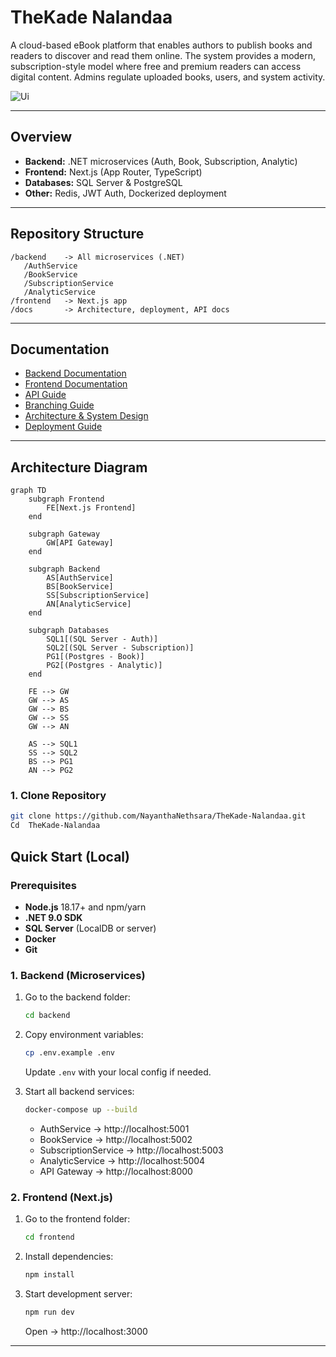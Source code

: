 # TheKade Nalandaa

A cloud-based eBook platform that enables authors to
publish books and readers to discover and read them online. The system provides a modern, subscription-style
model where free and premium readers can access digital content. Admins regulate uploaded books, users, and
system activity.

![Ui](./docs/assets/ui.png)

---

## Overview

- **Backend:** .NET microservices (Auth, Book, Subscription, Analytic)
- **Frontend:** Next.js (App Router, TypeScript)
- **Databases:** SQL Server & PostgreSQL
- **Other:** Redis, JWT Auth, Dockerized deployment

---

## Repository Structure

```
/backend    -> All microservices (.NET)
   /AuthService
   /BookService
   /SubscriptionService
   /AnalyticService
/frontend   -> Next.js app
/docs       -> Architecture, deployment, API docs
```

---

## Documentation

- [Backend Documentation](./backend/README.md)
- [Frontend Documentation](./frontend/README.md)
- [API Guide](./docs/API_GUIDE.md)
- [Branching Guide](./docs/BRANCHING.md)
- [Architecture & System Design](./docs/AZURE_SETUP.md)
- [Deployment Guide](./docs/DEPLOYMENT.md)

---

## Architecture Diagram

```mermaid
graph TD
    subgraph Frontend
        FE[Next.js Frontend]
    end

    subgraph Gateway
        GW[API Gateway]
    end

    subgraph Backend
        AS[AuthService]
        BS[BookService]
        SS[SubscriptionService]
        AN[AnalyticService]
    end

    subgraph Databases
        SQL1[(SQL Server - Auth)]
        SQL2[(SQL Server - Subscription)]
        PG1[(Postgres - Book)]
        PG2[(Postgres - Analytic)]
    end

    FE --> GW
    GW --> AS
    GW --> BS
    GW --> SS
    GW --> AN

    AS --> SQL1
    SS --> SQL2
    BS --> PG1
    AN --> PG2
```

### 1. Clone Repository

```bash
git clone https://github.com/NayanthaNethsara/TheKade-Nalandaa.git
Cd  TheKade-Nalandaa
```

## Quick Start (Local)

### Prerequisites

- **Node.js** 18.17+ and npm/yarn
- **.NET 9.0 SDK**
- **SQL Server** (LocalDB or server)
- **Docker**
- **Git**

### 1. Backend (Microservices)

1. Go to the backend folder:
   ```bash
   cd backend
   ```
2. Copy environment variables:

   ```bash
   cp .env.example .env
   ```

   Update `.env` with your local config if needed.

3. Start all backend services:
   ```bash
   docker-compose up --build
   ```
   - AuthService → http://localhost:5001
   - BookService → http://localhost:5002
   - SubscriptionService → http://localhost:5003
   - AnalyticService → http://localhost:5004
   - API Gateway → http://localhost:8000

### 2. Frontend (Next.js)

1. Go to the frontend folder:
   ```bash
   cd frontend
   ```
2. Install dependencies:
   ```bash
   npm install
   ```
3. Start development server:
   ```bash
   npm run dev
   ```
   Open → http://localhost:3000

---
